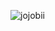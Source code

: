![jojobii](https://user-images.githubusercontent.com/78003700/204164500-e77c0f2b-68d4-4c02-9d26-f8fe72ea47ed.gif)

